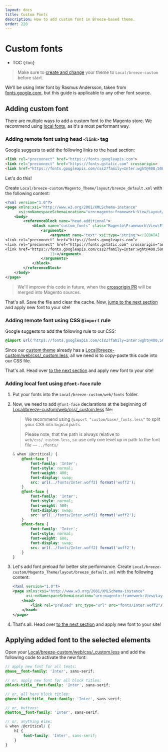 ```yaml
---
layout: docs
title: Custom Fonts
description: How to add custom font in Breeze-based theme.
order: 220
---
```


# Custom fonts

* TOC
{:toc}

> Make sure to [create and change](child-theme) your theme to `Local/breeze-custom`
> before start.

We'll be using Inter font by Rasmus Andersson, taken from
[fonts.google.com](https://fonts.google.com/specimen/Inter), but this guide is applicable to
any other font source.

## Adding custom font

There are multiple ways to add a custom font to the Magento store. We recommend
using [local fonts](#adding-local-font-using-font-face-rule), as it's a most
performant way.

### Adding remote font using head `<link>` tag

Google suggests to add the following links to the head section:

```html
<link rel="preconnect" href="https://fonts.googleapis.com">
<link rel="preconnect" href="https://fonts.gstatic.com" crossorigin>
<link href="https://fonts.googleapis.com/css2?family=Inter:wght@400;500;600&display=swap" rel="stylesheet">
```

Let's do this!

Create `Local/breeze-custom/Magento_Theme/layout/breeze_default.xml` with the
following content:

```xml
<?xml version="1.0"?>
<page xmlns:xsi="http://www.w3.org/2001/XMLSchema-instance"
      xsi:noNamespaceSchemaLocation="urn:magento:framework:View/Layout/etc/page_configuration.xsd">
    <body>
        <referenceBlock name="head.additional">
            <block name="custom_fonts" class="Magento\Framework\View\Element\Text">
                <arguments>
                    <argument name="text" xsi:type="string"><![CDATA[
<link rel="preconnect" href="https://fonts.googleapis.com">
<link rel="preconnect" href="https://fonts.gstatic.com" crossorigin="anonymous">
<link href="https://fonts.googleapis.com/css2?family=Inter:wght@400;500;600&display=swap" rel="stylesheet">
                    ]]></argument>
                </arguments>
            </block>
        </referenceBlock>
    </body>
</page>
```

> We'll improve this code in future, when the [crossorigin PR](https://github.com/magento/magento2/pull/32455)
> will be merged into Magento sources.

That's all. Save the file and clear the cache. Now,
[jump to the next section](#applying-added-font-to-the-selected-elements)
and apply new font to your site!

### Adding remote font using CSS `@import` rule

Google suggests to add the following rule to our CSS:

```css
@import url('https://fonts.googleapis.com/css2?family=Inter:wght@400;500;600&display=swap');
```

Since our [custom theme](child-theme) already has a [Local/breeze-custom/web/css/_custom.less](custom-styles),
all we need is to copy-paste this code into our CSS file.

That's all. Head over [to the next section](#applying-added-font-to-the-selected-elements)
and apply new font to your site!

### Adding local font using `@font-face` rule

 1. Put your fonts into the `Local/breeze-custom/web/fonts` folder.
 2. Now, we need to add `@font-face` declarations at the beginning of
    [Local/breeze-custom/web/css/_custom.less](custom-styles) file:

    > We recommend using `@import "custom/base/_fonts.less"`
    > to split your CSS into logical parts.
    >
    > Please note, that the path is always relative to `web/css/_custom.less`,
    > so use only one level up in path to the font file &mdash; `../fonts/`

    ```scss
    & when (@critical) {
        @font-face {
            font-family: 'Inter';
            font-style: normal;
            font-weight: 400;
            font-display: swap;
            src: url(../fonts/Inter.woff2) format('woff2');
        }
        @font-face {
            font-family: 'Inter';
            font-style: normal;
            font-weight: 500;
            font-display: swap;
            src: url(../fonts/Inter.woff2) format('woff2');
        }
        @font-face {
            font-family: 'Inter';
            font-style: normal;
            font-weight: 600;
            font-display: swap;
            src: url(../fonts/Inter.woff2) format('woff2');
        }
    }
    ```

 3. Let's add font preload for better site performance. Create
    `Local/breeze-custom/Magento_Theme/layout/breeze_default.xml` with the following
    content:

    ```xml
    <?xml version="1.0"?>
    <page xmlns:xsi="http://www.w3.org/2001/XMLSchema-instance"
          xsi:noNamespaceSchemaLocation="urn:magento:framework:View/Layout/etc/page_configuration.xsd">
        <head>
            <link rel="preload" src_type="url" src="fonts/Inter.woff2"/>
        </head>
    </page>
    ```

 4. That's all. Head over [to the next section](#applying-added-font-to-the-selected-elements)
    and apply new font to your site!

## Applying added font to the selected elements

Open your [Local/breeze-custom/web/css/_custom.less](custom-styles) and add
the following code to activate the new font:

```scss
// apply new font for all texts:
@base__font-family: 'Inter', sans-serif;

// or, apply new font for all block titles:
@block-title__font-family: 'Inter', sans-serif;

// or, all hero block titles:
@hero-block-title__font-family: 'Inter', sans-serif;

// or, buttons:
@button__font-family: 'Inter', sans-serif;

// or, anything else:
& when (@critical) {
    h1 {
        font-family: 'Inter', sans-serif;
    }
}
```
